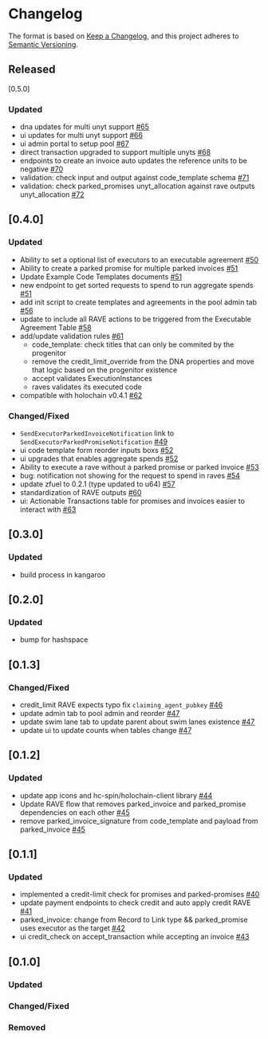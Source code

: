 # Changelog

The format is based on [Keep a Changelog](https://keepachangelog.com/en/1.0.0/),
and this project adheres to [Semantic Versioning](https://semver.org/spec/v2.0.0.html).

## Released

[0.5.0]

### Updated

- dna updates for multi unyt support [#65](https://github.com/unytco/hfvz/pull/65)
- ui updates for multi unyt support [#66](https://github.com/unytco/hfvz/pull/66)
- ui admin portal to setup pool [#67](https://github.com/unytco/hfvz/pull/67)
- direct transaction upgraded to support multiple unyts [#68](https://github.com/unytco/hfvz/pull/68)
- endpoints to create an invoice auto updates the reference units to be negative [#70](https://github.com/unytco/hfvz/pull/70)
- validation: check input and output against code_template schema [#71](https://github.com/unytco/hfvz/pull/71)
- validation: check parked_promises unyt_allocation against rave outputs unyt_allocation [#72](https://github.com/unytco/hfvz/pull/72)


## [0.4.0]

### Updated

- Ability to set a optional list of executors to an executable agreement [#50](https://github.com/unytco/hfvz/pull/50)
- Ability to create a parked promise for multiple parked invoices [#51](https://github.com/unytco/hfvz/pull/51)
- Update Example Code Templates documents [#51](https://github.com/unytco/hfvz/pull/51)
- new endpoint to get sorted requests to spend to run aggregate spends [#51](https://github.com/unytco/hfvz/pull/51)
- add init script to create templates and agreements in the pool admin tab [#56](https://github.com/unytco/hfvz/pull/56)
- update to include all RAVE actions to be triggered from the Executable Agreement Table [#58](https://github.com/unytco/hfvz/pull/58)
- add/update validation rules [#61](https://github.com/unytco/hfvz/pull/61)
  - code_template: check titles that can only be commited by the progenitor
  - remove the credit_limit_override from the DNA properties and move that logic based on the progenitor existence
  - accept validates ExecutionInstances
  - raves validates its executed code
- compatible with holochain v0.4.1 [#62](https://github.com/unytco/hfvz/pull/62)

### Changed/Fixed

- `SendExecutorParkedInvoiceNotification` link to `SendExecutorParkedPromiseNotification` [#49](https://github.com/unytco/hfvz/pull/49)
- ui code template form reorder inputs boxs [#52](https://github.com/unytco/hfvz/pull/52)
- ui upgrades that enables aggregate spends [#52](https://github.com/unytco/hfvz/pull/52)
- Ability to execute a rave without a parked promise or parked invoice [#53](https://github.com/unytco/hfvz/pull/53)
- bug: notification not showing for the request to spend in raves [#54](https://github.com/unytco/hfvz/pull/54)
- update zfuel to 0.2.1 (type updated to u64) [#57](https://github.com/unytco/hfvz/pull/57)
- standardization of RAVE outputs [#60](https://github.com/unytco/hfvz/pull/60)
- ui: Actionable Transactions table for promises and invoices easier to interact with [#63](https://github.com/unytco/hfvz/pull/63)

## [0.3.0]

### Updated

- build process in kangaroo

## [0.2.0]

### Updated

- bump for hashspace

## [0.1.3]

### Changed/Fixed

- credit_limit RAVE expects typo fix `claiming_agent_pubkey` [#46](https://github.com/unytco/hfvz/pull/46)
- update admin tab to pool admin and reorder [#47](https://github.com/unytco/hfvz/pull/47)
- update swim lane tab to update parent about swim lanes existence [#47](https://github.com/unytco/hfvz/pull/47)
- update ui to update counts when tables change [#47](https://github.com/unytco/hfvz/pull/47)

## [0.1.2]

### Updated

- update app icons and hc-spin/holochain-client library [#44](https://github.com/unytco/hfvz/pull/44)
- Update RAVE flow that removes parked_invoice and parked_promise dependencies on each other [#45](https://github.com/unytco/hfvz/pull/45)
- remove parked_invoice_signature from code_template and payload from parked_invoice [#45](https://github.com/unytco/hfvz/pull/45)

## [0.1.1]

### Updated

- implemented a credit-limit check for promises and parked-promises [#40](https://github.com/unytco/hfvz/pull/40)
- update payment endpoints to check credit and auto apply credit RAVE [#41](https://github.com/unytco/hfvz/pull/41)
- parked_invoice: change from Record to Link type && parked_promise uses executor as the target [#42](https://github.com/unytco/hfvz/pull/42)
- ui credit_check on accept_transaction while accepting an invoice [#43](https://github.com/unytco/hfvz/pull/43)

## [0.1.0]

### Updated

### Changed/Fixed

### Removed
